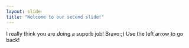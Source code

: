 ```yaml
---
layout: slide
title: "Welcome to our second slide!"
---
```

I really think you are doing a superb job! Bravo:;)
Use the left arrow to go back!
